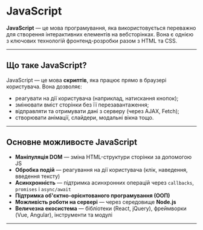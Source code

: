 # JavaScript

**JavaScript** — це мова програмування, яка використовується переважно для створення інтерактивних елементів на вебсторінках. Вона є однією з ключових технологій фронтенд-розробки разом з HTML та CSS.

---

##  Що таке JavaScript?

JavaScript — це мова **скриптів**, яка працює прямо в браузері користувача. Вона дозволяє:

- реагувати на дії користувача (наприклад, натискання кнопок);
- змінювати вміст сторінки без її перезавантаження;
- відправляти та отримувати дані з серверу (через AJAX, Fetch);
- створювати анімації, слайдери, модальні вікна тощо.

---

##  Основнe можливостe JavaScript

-  **Маніпуляція DOM** — зміна HTML-структури сторінки за допомогою JS  
- **Обробка подій** — реагування на дії користувача (клік, наведення, введення тексту)  
-  **Асинхронність** — підтримка асинхронних операцій через `callbacks`, `promises` і `async/await`  
-  **Підтримка об'єктно-орієнтованого програмування (ООП)**  
-  **Можливість роботи на сервері** — через середовище **Node.js**  
-  **Величезна екосистема** — бібліотеки (React, jQuery), фреймворки (Vue, Angular), інструменти та модулі

---


